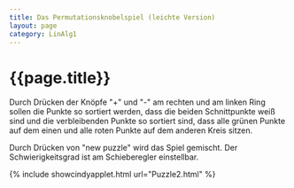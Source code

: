 ```yaml
---
title: Das Permutationsknobelspiel (leichte Version)
layout: page
category: LinAlg1
---
```



# {{page.title}}

Durch Drücken der Knöpfe "+" und "-" am rechten und am linken Ring sollen die Punkte so sortiert werden, dass die beiden Schnittpunkte weiß sind und die verbleibenden Punkte so sortiert sind, dass alle grünen Punkte auf dem einen und alle roten Punkte auf dem anderen Kreis sitzen.

Durch Drücken von "new puzzle" wird das Spiel gemischt. Der Schwierigkeitsgrad ist am Schieberegler einstellbar.


{% include showcindyapplet.html url="Puzzle2.html" %}

